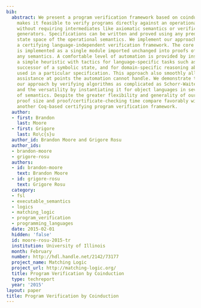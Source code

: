```yaml
---
bib:
  abstract: We present a program verification framework based on coinduction, which
    makes it feasible to verify programs directly against an operational semantics,
    without requiring intermediates like axiomatic semantics or verification condition
    generators. Specifications can be written and proved using any predicates on the
    state space of the operational semantics. We implement our approach in Coq, giving
    a certifying language-independent verification framework. The core proof system
    is implemented as a single module imported unchanged into proofs of programs in
    any semantics. A comfortable level of automation is provided by instantiating
    a simple heuristic with tactics for language-specific tasks such as finding the
    successor of a symbolic state, and for domain-specific reasoning about the predicates
    used in a particular specification. This approach also smoothly allows manual
    assistance at points the automation cannot handle. We demonstrate the power of
    our approach by verifying algorithms as complicated as Schorr-Waite graph marking,
    and the versatility by instantiating it for object languages in several styles
    of semantics. Despite the greater flexibility and generality of our approach,
    proof size and proof/certificate-checking time compare favorably with Bedrock,
    another Coq-based certifying program verification framework.
  author:
  - first: Brandon
    last: Moore
  - first: Grigore
    last: Ro\c{s}u
  author_id: Brandon Moore and Grigore Rosu
  author_ids:
  - brandon-moore
  - grigore-rosu
  authors:
  - id: brandon-moore
    text: Brandon Moore
  - id: grigore-rosu
    text: Grigore Rosu
  category:
  - fsl
  - executable_semantics
  - logics
  - matching_logic
  - program_verification
  - programming_languages
  date: 2015-02-01
  hidden: 'false'
  id: moore-rosu-2015-tr
  institution: University of Illinois
  month: February
  number: http://hdl.handle.net/2142/73177
  project_name: Matching Logic
  project_url: http://matching-logic.org/
  title: Program Verification by Coinduction
  type: techreport
  year: '2015'
layout: paper
title: Program Verification by Coinduction
---
```

